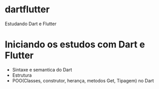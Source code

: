 # dartflutter
Estudando Dart e Flutter

# Iniciando os estudos com Dart e Flutter
- Sintaxe e semantica do Dart
- Estrutura
- POO(Classes, construtor, herança, metodos Get, Tipagem) no Dart
